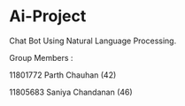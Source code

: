 # Ai-Project
Chat Bot Using Natural Language Processing.

Group Members :

11801772   Parth Chauhan  (42)

11805683  Saniya Chandanan (46)

